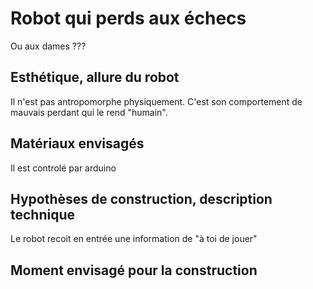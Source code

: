 # Robot qui perds aux échecs

Ou aux dames ???

## Esthétique, allure du robot

Il n'est pas antropomorphe physiquement. C'est son comportement de mauvais perdant qui le rend "humain".

## Matériaux envisagés

Il est controlé par arduino

## Hypothèses de construction, description technique

Le robot recoit en entrée une information de "à toi de jouer"

## Moment envisagé pour la construction
